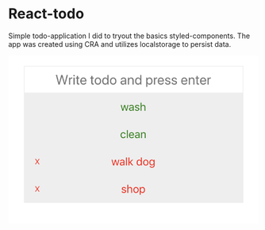 # React-todo
Simple todo-application I did to tryout the basics styled-components. The app was created using CRA and utilizes localstorage to persist data.

!['todo-app'](todo-app.png)